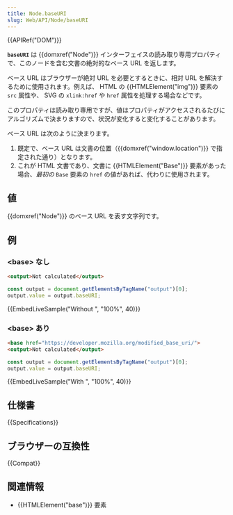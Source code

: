 ```yaml
---
title: Node.baseURI
slug: Web/API/Node/baseURI
---
```

{{APIRef("DOM")}}

**`baseURI`** は {{domxref("Node")}} インターフェイスの読み取り専用プロパティで、このノードを含む文書の絶対的なベース URL を返します。

ベース URL はブラウザーが絶対 URL を必要とするときに、相対 URL を解決するために使用されます。例えば、 HTML の {{HTMLElement("img")}} 要素の `src` 属性や、 SVG の `xlink:href` や `href` 属性を処理する場合などです。

このプロパティは読み取り専用ですが、値はプロパティがアクセスされるたびにアルゴリズムで決まりますので、状況が変化すると変化することがあります。

ベース URL は次のように決まります。

1. 既定で、ベース URL は文書の位置（{{domxref("window.location")}} で指定された通り）となります。
2. これが HTML 文書であり、文書に {{HTMLElement("Base")}} 要素があった場合、*最初の* `Base` 要素の `href` の値があれば、代わりに使用されます。

## 値

{{domxref("Node")}} のベース URL を表す文字列です。

## 例

### \<base> なし

```html
<output>Not calculated</output>
```

```js
const output = document.getElementsByTagName("output")[0];
output.value = output.baseURI;
```

{{EmbedLiveSample("Without <base>", "100%", 40)}}

### \<base> あり

```html
<base href="https://developer.mozilla.org/modified_base_uri/">
<output>Not calculated</output>
```

```js
const output = document.getElementsByTagName("output")[0];
output.value = output.baseURI;
```

{{EmbedLiveSample("With <base>", "100%", 40)}}

## 仕様書

{{Specifications}}

## ブラウザーの互換性

{{Compat}}

## 関連情報

- {{HTMLElement("base")}} 要素

